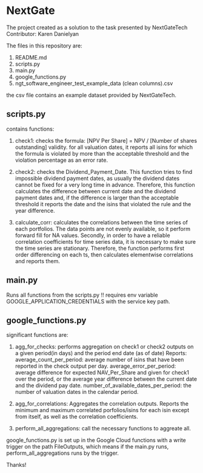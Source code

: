 # NextGate
The project created as a solution to the task presented by NextGateTech
Contributor: Karen Danielyan

The files in this repository are:
1. README.md
2. scripts.py
3. main.py
4. google_functions.py
5. ngt_software_engineer_test_example_data (clean columns).csv

the csv file contains an example dataset provided by NextGateTech.

## scripts.py
contains functions:
1) check1: checks the formula: [NPV Per Share] = NPV / [Number of shares outstanding] validity.
for all valuation dates, it reports all isins for which the formula is violated by more than the acceptable threshold and the violation percentage as an error rate.

2) check2: checks the Dividend_Payment_Date.
This function tries to find impossible dividend payment dates, as usually the dividend dates cannot be fixed for a very long time in advance.
Therefore, this function calculates the difference between current date and the dividend payment dates and,
if the difference is larger than the acceptable threshold it reports the date and the isins that violated the rule and the year difference.

3) calculate_corr: calculates the correlations between the time series of each portfolios.
The data points are not evenly available, so it perform forward fill for NA values.
Secondly, in order to have a reliable correlation coefficients for time series data, it is necessary to make sure the time series are stationary.
Therefore, the function performs first order differencing on each ts, then calculates elementwise correlations and reports them.

## main.py

Runs all functions from the scripts.py
!! requires env variable GOOGLE_APPLICATION_CREDENTIALS with the service key path. 


## google_functions.py

significant functions are:
1) agg_for_checks: performs aggregation on check1 or check2 outputs on a given period(in days) and the period end date (as of date)
Reports: 
average_count_per_period: average number of isins that have been reported in the check output per day.
average_error_per_period: average difference for expected NAV_Per_Share and given for check1 over the period,
 or the average year difference between the current date and the dividend pay date.
number_of_available_dates_per_period: the number of valuation dates in the calendar period.

2) agg_for_correlations: Aggregates the correlation outputs.
Reports the minimum and maximum correlated porfolios/isins for each isin except from itself, as well as the correlation coefficients. 

3) perform_all_aggregations: call the necessary functions to aggreate all.

google_functions.py is set up in the Google Cloud functions with a write trigger on the path FileOutputs,
which means if the main.py runs, perform_all_aggregations runs by the trigger.

Thanks!
